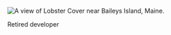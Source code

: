 ![A view of Lobster Cover near Baileys Island, Maine.](https://res.cloudinary.com/colabottles/image/upload/v1595298392/images/maine.jpg)

Retired developer
